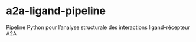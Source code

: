 # a2a-ligand-pipeline
Pipeline Python pour l’analyse structurale des interactions ligand–récepteur A2A
